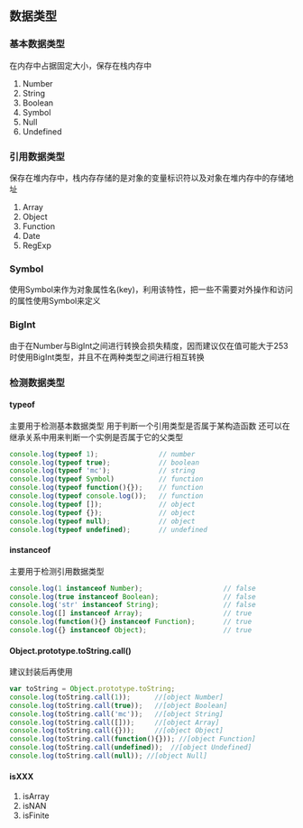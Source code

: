 ## 数据类型

### 基本数据类型

在内存中占据固定大小，保存在栈内存中
1. Number
1. String
1. Boolean
1. Symbol
1. Null
1. Undefined

### 引用数据类型

保存在堆内存中，栈内存存储的是对象的变量标识符以及对象在堆内存中的存储地址
1. Array
1. Object
1. Function
1. Date
1. RegExp

### Symbol

使用Symbol来作为对象属性名(key)，利用该特性，把一些不需要对外操作和访问的属性使用Symbol来定义

### BigInt

由于在Number与BigInt之间进行转换会损失精度，因而建议仅在值可能大于253时使用BigInt类型，并且不在两种类型之间进行相互转换

### 检测数据类型

#### typeof

主要用于检测基本数据类型
用于判断一个引用类型是否属于某构造函数
还可以在继承关系中用来判断一个实例是否属于它的父类型
```js
console.log(typeof 1);               // number
console.log(typeof true);            // boolean
console.log(typeof 'mc');            // string
console.log(typeof Symbol)           // function
console.log(typeof function(){});    // function
console.log(typeof console.log());   // function
console.log(typeof []);              // object 
console.log(typeof {});              // object
console.log(typeof null);            // object
console.log(typeof undefined);       // undefined
```

#### instanceof

主要用于检测引用数据类型
```js
console.log(1 instanceof Number);                    // false
console.log(true instanceof Boolean);                // false 
console.log('str' instanceof String);                // false  
console.log([] instanceof Array);                    // true
console.log(function(){} instanceof Function);       // true
console.log({} instanceof Object);                   // true
```

#### Object.prototype.toString.call()

建议封装后再使用
```js
var toString = Object.prototype.toString;
console.log(toString.call(1));      //[object Number]
console.log(toString.call(true));   //[object Boolean]
console.log(toString.call('mc'));   //[object String]
console.log(toString.call([]));     //[object Array]
console.log(toString.call({}));     //[object Object]
console.log(toString.call(function(){})); //[object Function]
console.log(toString.call(undefined));  //[object Undefined]
console.log(toString.call(null)); //[object Null]
```

#### isXXX

1. isArray
1. isNAN
1. isFinite